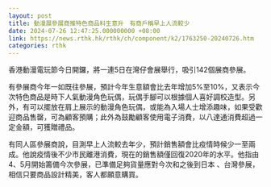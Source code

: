 ```yaml
---
layout: post
title: 動漫展參展商推特色商品料生意升　有商戶稱早上人流較少
date: 2024-07-26 12:47:25.000000000 +08:00
link: https://news.rthk.hk/rthk/ch/component/k2/1763250-20240726.htm
categories: rthk
---
```


香港動漫電玩節今日開鑼，將一連5日在灣仔會展舉行，吸引142個展商參展。

有參展商今年一如既往參展，預計今年生意額會比去年增加5%至10%，又表示今次特色商品是時下人氣動漫角色玩偶，玩偶手腳可以根據個人喜好調校造型。另外，有可以擺放在肩上展示的動漫角色玩偶，或能為入場人士增添趣味，如果受歡迎商品售罄，可為顧客預購；此外為鼓勵顧客使用電子消費，以八達通消費超過一定金額，可獲贈禮品。

有同人區參展商說，目測早上人流較去年少，預計銷售額會比疫情時候少一至兩成。他說疫情後不少市民離港消費，現在的銷售額僅回復2020年的水平。他指由4、5月開始籌備今次參展，已準備足夠貨量應對今次和之後到日本 、台灣參展，相信只要商品設計精美，客人都願意購買。
